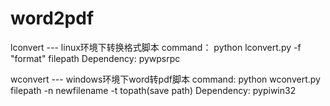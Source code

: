 # word2pdf

lconvert --- linux环境下转换格式脚本
command： python lconvert.py -f "format" filepath
Dependency: pywpsrpc

wconvert --- windows环境下word转pdf脚本
command: python wconvert.py filepath -n newfilename -t topath(save path)
Dependency: pypiwin32